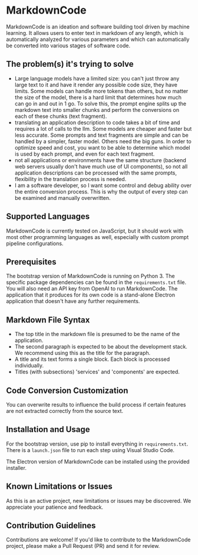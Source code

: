 # MarkdownCode

MarkdownCode is an ideation and software building tool driven by machine learning. It allows users to enter text in markdown of any length, which is automatically analyzed for various parameters and which can automatically be converted into various stages of software code.

## The problem(s) it's trying to solve
- Large language models have a limited size: you can't just throw any large text to it and have it render any possible code size, they have limits. Some models can handle more tokens than others, but no matter the size of the model, there is a hard limit that determines how much can go in and out in 1 go.
To solve this, the prompt engine splits up the markdown text into smaller chunks and perform the conversions on each of these chunks (text fragment).
- translating an application description to code takes a bit of time and requires a lot of calls to the llm. Some models are cheaper and faster but less accurate. Some prompts and text fragments are simple and can be handled by a simpler, faster model. Others need the big guns. In order to optimize speed and cost, you want to be able to determine which model is used by each prompt, and even for each text fragment.
- not all applications or environments have the same structure (backend web servers usually don't have much use of UI components), so not all application descriptions can be processed with the same prompts, flexibility in the translation process is needed.
- I am a software developer, so I want some control and debug ability over the entire conversion process. This is why the output of every step can be examined and manually overwritten.

## Supported Languages

MarkdownCode is currently tested on JavaScript, but it should work with most other programming languages as well, especially with custom prompt pipeline configurations.

## Prerequisites

The bootstrap version of MarkdownCode is running on Python 3. The specific package dependencies can be found in the `requirements.txt` file. You will also need an API key from OpenAI to run MarkdownCode. The application that it produces for its own code is a stand-alone Electron application that doesn't have any further requirements.

## Markdown File Syntax

- The top title in the markdown file is presumed to be the name of the application.
- The second paragraph is expected to be about the development stack. We recommend using this as the title for the paragraph. 
- A title and its text forms a single block. Each block is processed individually. 
- Titles (with subsections) 'services' and 'components' are expected.

## Code Conversion Customization

You can overwrite results to influence the build process if certain features are not extracted correctly from the source text.

## Installation and Usage

For the bootstrap version, use pip to install everything in `requirements.txt`. There is a `launch.json` file to run each step using Visual Studio Code.

The Electron version of MarkdownCode can be installed using the provided installer.

## Known Limitations or Issues

As this is an active project, new limitations or issues may be discovered. We appreciate your patience and feedback.

## Contribution Guidelines

Contributions are welcome! If you'd like to contribute to the MarkdownCode project, please make a Pull Request (PR) and send it for review.

